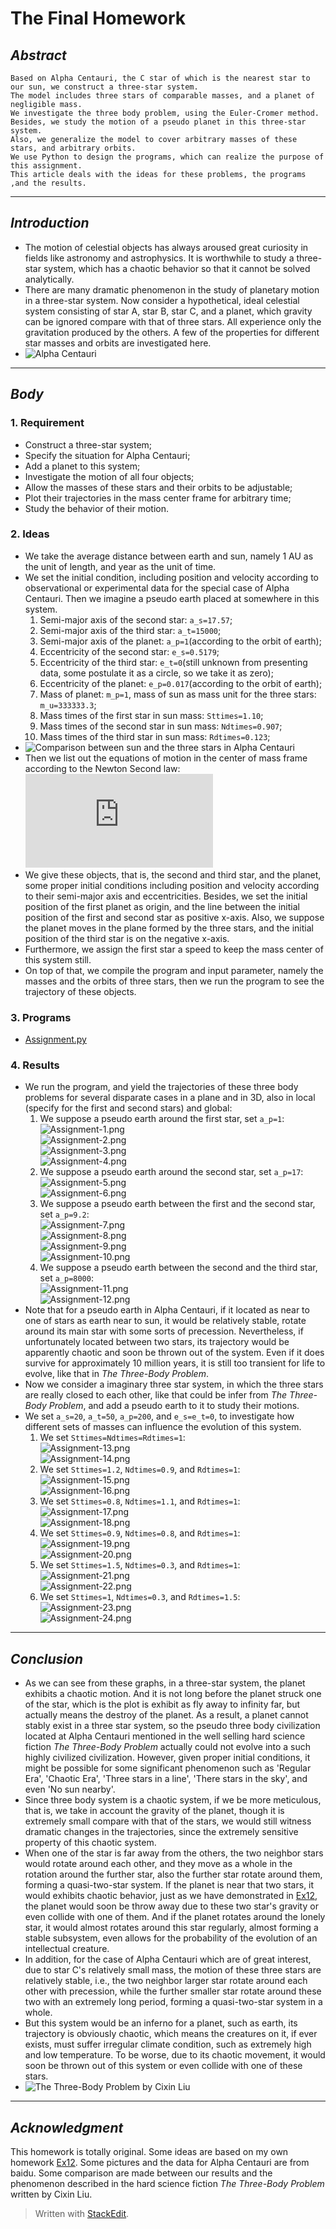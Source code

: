 

# **The Final Homework**



## *Abstract*
    Based on Alpha Centauri, the C star of which is the nearest star to our sun, we construct a three-star system.
    The model includes three stars of comparable masses, and a planet of negligible mass.
    We investigate the three body problem, using the Euler-Cromer method. 
    Besides, we study the motion of a pseudo planet in this three-star system.
    Also, we generalize the model to cover arbitrary masses of these stars, and arbitrary orbits.
    We use Python to design the programs, which can realize the purpose of this assignment. 
    This article deals with the ideas for these problems, the programs ,and the results.

---

## *Introduction*
 - The motion of celestial objects has always aroused great curiosity in fields like astronomy and astrophysics. It is worthwhile to study a three-star system, which has a chaotic behavior so that it cannot be solved analytically.
 - There are many dramatic phenomenon in the study of planetary motion in a three-star system. Now consider a hypothetical, ideal celestial system consisting of star A, star B, star C, and a planet, which gravity can be ignored compare with that of three stars. All experience only the gravitation produced by the others. A few of the properties for different star masses and orbits are investigated here.
 - ![Alpha Centauri](http://h.hiphotos.baidu.com/baike/c0%3Dbaike80%2C5%2C5%2C80%2C26/sign=586a2ffb76cf3bc7fc0dc5beb069d1c4/10dfa9ec8a1363275db311c5978fa0ec09fac7ee.jpg)

---

## *Body*
### 1. Requirement
 - Construct a three-star system;
 - Specify the situation for Alpha Centauri;
 - Add a planet to this system;
 - Investigate the motion of all four objects;
 - Allow the masses of these stars and their orbits to be adjustable;
 - Plot their trajectories in the mass center frame for arbitrary time;
 - Study the behavior of their motion.


### 2. Ideas
 - We take the average distance between earth and sun, namely 1 AU as the unit of length, and year as the unit of time.
 - We set the initial condition, including position and velocity according to observational or experimental data for the special case of Alpha Centauri. Then we imagine a pseudo earth placed at somewhere in this system.
    1. Semi-major axis of the second star: `a_s=17.57`;
    2. Semi-major axis of the third star: `a_t=15000`;
    3. Semi-major axis of the planet: `a_p=1`(according to the orbit of earth);
    4. Eccentricity of the second star: `e_s=0.5179`;
    5. Eccentricity of the third star: `e_t=0`(still unknown from presenting data, some postulate it as a circle, so we take it as zero);
    6. Eccentricity of the planet: `e_p=0.017`(according to the orbit of earth);
    7. Mass of planet: `m_p=1`, mass of sun as mass unit for the three stars: `m_u=333333.3`;
    8. Mass times of the first star in sun mass: `Sttimes=1.10`;
    9. Mass times of the second star in sun mass: `Ndtimes=0.907`;
    10. Mass times of the third star in sun mass: `Rdtimes=0.123`;
 - ![Comparison between sun and the three stars in Alpha Centauri](http://f.hiphotos.baidu.com/baike/c0%3Dbaike80%2C5%2C5%2C80%2C26/sign=3f2628b00ad162d991e36a4e70b6c289/cf1b9d16fdfaaf51cef0e7cb8c5494eef01f7ab6.jpg)
 - Then we list out the equations of motion in the center of mass frame according to the Newton Second law: <br>![](http://latex.codecogs.com/gif.latex?%5C%5C%5Cfrac%7Bd%5E%7B2%7D%5Cvec%7Br%7D_%7BF%7D%7D%7Bdt%5E%7B2%7D%7D%3D-%5Cfrac%7BGM_%7BS%7D%7D%7Br_%7BFS%7D%5E%7B3%7D%7D%5Cvec%7Br%7D_%7BFS%7D-%5Cfrac%7BGM_%7BT%7D%7D%7Br_%7BFT%7D%5E%7B3%7D%7D%5Cvec%7Br%7D_%7BFT%7D%20%5C%5C%5Cfrac%7Bd%5E%7B2%7D%5Cvec%7Br%7D_%7BS%7D%7D%7Bdt%5E%7B2%7D%7D%3D-%5Cfrac%7BGM_%7BF%7D%7D%7Br_%7BSF%7D%5E%7B3%7D%7D%5Cvec%7Br%7D_%7BSF%7D-%5Cfrac%7BGM_%7BT%7D%7D%7Br_%7BST%7D%5E%7B3%7D%7D%5Cvec%7Br%7D_%7BST%7D%20%5C%5C%5Cfrac%7Bd%5E%7B2%7D%5Cvec%7Br%7D_%7BT%7D%7D%7Bdt%5E%7B2%7D%7D%3D-%5Cfrac%7BGM_%7BF%7D%7D%7Br_%7BTF%7D%5E%7B3%7D%7D%5Cvec%7Br%7D_%7BTF%7D-%5Cfrac%7BGM_%7BS%7D%7D%7Br_%7BTS%7D%5E%7B3%7D%7D%5Cvec%7Br%7D_%7BTS%7D%20%5C%5C%5Cfrac%7Bd%5E%7B2%7D%5Cvec%7Br%7D_%7BP%7D%7D%7Bdt%5E%7B2%7D%7D%3D-%5Cfrac%7BGM_%7BF%7D%7D%7Br_%7BPF%7D%5E%7B3%7D%7D%5Cvec%7Br%7D_%7BPF%7D-%5Cfrac%7BGM_%7BS%7D%7D%7Br_%7BPS%7D%5E%7B3%7D%7D%5Cvec%7Br%7D_%7BPS%7D-%5Cfrac%7BGM_%7BT%7D%7D%7Br_%7BPT%7D%5E%7B3%7D%7D%5Cvec%7Br%7D_%7BPT%7D)
 - We give these objects, that is, the second and third star, and the planet, some proper initial conditions including position and velocity according to their semi-major axis and eccentricities. Besides, we set the initial position of the first planet as origin, and the line between the initial position of the first and second star as positive x-axis. Also, we suppose the planet moves in the plane formed by the three stars, and the initial position of the third star is on the negative x-axis.
 - Furthermore, we assign the first star a speed to keep the mass center of this system still.
 - On top of that, we compile the program and input parameter, namely the masses and the orbits of three stars, then we run the program to see the trajectory of these objects.


### 3. Programs
 - [Assignment.py](https://github.com/2013301020135/computationalphysics_N2013301020135/blob/master/Project/Assignment.py)


### 4. Results
 - We run the program, and yield the trajectories of these three body problems for several disparate cases in a plane and in 3D, also in local (specify for the first and second stars) and global: 
    1. We suppose a pseudo earth around the first star, set `a_p=1`: <br> ![Assignment-1.png](https://raw.githubusercontent.com/2013301020135/computationalphysics_N2013301020135/master/Project/Assignment-1.png) <br> ![Assignment-2.png](https://raw.githubusercontent.com/2013301020135/computationalphysics_N2013301020135/master/Project/Assignment-2.png) <br> ![Assignment-3.png](https://raw.githubusercontent.com/2013301020135/computationalphysics_N2013301020135/master/Project/Assignment-3.png) <br> ![Assignment-4.png](https://raw.githubusercontent.com/2013301020135/computationalphysics_N2013301020135/master/Project/Assignment-4.png)
    2. We suppose a pseudo earth around the second star, set `a_p=17`: <br> ![Assignment-5.png](https://raw.githubusercontent.com/2013301020135/computationalphysics_N2013301020135/master/Project/Assignment-5.png) <br> ![Assignment-6.png](https://raw.githubusercontent.com/2013301020135/computationalphysics_N2013301020135/master/Project/Assignment-6.png)
    3. We suppose a pseudo earth between the first and the second star, set `a_p=9.2`: <br> ![Assignment-7.png](https://raw.githubusercontent.com/2013301020135/computationalphysics_N2013301020135/master/Project/Assignment-7.png) <br> ![Assignment-8.png](https://raw.githubusercontent.com/2013301020135/computationalphysics_N2013301020135/master/Project/Assignment-8.png) <br> ![Assignment-9.png](https://raw.githubusercontent.com/2013301020135/computationalphysics_N2013301020135/master/Project/Assignment-9.png) <br> ![Assignment-10.png](https://raw.githubusercontent.com/2013301020135/computationalphysics_N2013301020135/master/Project/Assignment-10.png)
    4. We suppose a pseudo earth between the second and the third star, set `a_p=8000`: <br> ![Assignment-11.png](https://raw.githubusercontent.com/2013301020135/computationalphysics_N2013301020135/master/Project/Assignment-11.png) <br> ![Assignment-12.png](https://raw.githubusercontent.com/2013301020135/computationalphysics_N2013301020135/master/Project/Assignment-12.png)
 - Note that for a pseudo earth in Alpha Centauri, if it located as near to one of stars as earth near to sun, it would be relatively stable, rotate around its main star with some sorts of precession. Nevertheless, if unfortunately located between two stars, its trajectory would be apparently chaotic and soon be thrown out of the system. Even if it does survive for approximately 10 million years, it is still too transient for life to evolve, like that in *The Three-Body Problem*.
 - Now we consider a imaginary three star system, in which the three stars are really closed to each other, like that could be infer from *The Three-Body Problem*, and add a pseudo earth to it to study their motions.
 - We set `a_s=20`, `a_t=50`, `a_p=200`, and `e_s=e_t=0`, to investigate how different sets of masses can influence the evolution of this system.
    1. We set `Sttimes=Ndtimes=Rdtimes=1`: <br> ![Assignment-13.png](https://raw.githubusercontent.com/2013301020135/computationalphysics_N2013301020135/master/Project/Assignment-13.png) <br> ![Assignment-14.png](https://raw.githubusercontent.com/2013301020135/computationalphysics_N2013301020135/master/Project/Assignment-14.png)
    2. We set `Sttimes=1.2`, `Ndtimes=0.9`, and `Rdtimes=1`: <br> ![Assignment-15.png](https://raw.githubusercontent.com/2013301020135/computationalphysics_N2013301020135/master/Project/Assignment-15.png) <br> ![Assignment-16.png](https://raw.githubusercontent.com/2013301020135/computationalphysics_N2013301020135/master/Project/Assignment-16.png)
    3. We set `Sttimes=0.8`, `Ndtimes=1.1`, and `Rdtimes=1`: <br> ![Assignment-17.png](https://raw.githubusercontent.com/2013301020135/computationalphysics_N2013301020135/master/Project/Assignment-17.png) <br> ![Assignment-18.png](https://raw.githubusercontent.com/2013301020135/computationalphysics_N2013301020135/master/Project/Assignment-18.png)
    4. We set `Sttimes=0.9`, `Ndtimes=0.8`, and `Rdtimes=1`: <br> ![Assignment-19.png](https://raw.githubusercontent.com/2013301020135/computationalphysics_N2013301020135/master/Project/Assignment-19.png) <br> ![Assignment-20.png](https://raw.githubusercontent.com/2013301020135/computationalphysics_N2013301020135/master/Project/Assignment-20.png)
    5. We set `Sttimes=1.5`, `Ndtimes=0.3`, and `Rdtimes=1`: <br> ![Assignment-21.png](https://raw.githubusercontent.com/2013301020135/computationalphysics_N2013301020135/master/Project/Assignment-21.png) <br> ![Assignment-22.png](https://raw.githubusercontent.com/2013301020135/computationalphysics_N2013301020135/master/Project/Assignment-22.png)
    6. We set `Sttimes=1`, `Ndtimes=0.3`, and `Rdtimes=1.5`: <br> ![Assignment-23.png](https://raw.githubusercontent.com/2013301020135/computationalphysics_N2013301020135/master/Project/Assignment-23.png) <br> ![Assignment-24.png](https://raw.githubusercontent.com/2013301020135/computationalphysics_N2013301020135/master/Project/Assignment-24.png)
 
---

## *Conclusion*
 - As we can see from these graphs, in a three-star system, the planet exhibits a chaotic motion. And it is not long before the planet struck one of the star, which is the plot is exhibit as fly away to infinity far, but actually means the destroy of the planet. As a result, a planet cannot stably exist in a three star system, so the pseudo three body civilization located at Alpha Centauri mentioned in the well selling hard science fiction *The Three-Body Problem* actually could not evolve into a such highly civilized civilization. However, given proper initial conditions, it might be possible for some significant phenomenon such as 'Regular Era', 'Chaotic Era', 'Three stars in a line', 'There stars in the sky', and even 'No sun nearby'.
 - Since three body system is a chaotic system, if we be more meticulous, that is, we take in account the gravity of the planet, though it is extremely small compare with that of the stars, we would still witness dramatic changes in the trajectories, since the extremely sensitive property of this chaotic system.
 - When one of the star is far away from the others, the two neighbor stars would rotate around each other, and they move as a whole in the rotation around the further star, also the further star rotate around them, forming a quasi-two-star system. If the planet is near that two stars, it would exhibits chaotic behavior, just as we have demonstrated in [Ex12](https://github.com/2013301020135/computationalphysics_N2013301020135/blob/master/Chapter-4/Exercise-12/Homework%2012.md), the planet would soon be throw away due to these two star's gravity or even collide with one of them. And if the planet rotates around the lonely star, it would almost rotates around this star regularly, almost forming a stable subsystem, even allows for the probability of the evolution of an intellectual creature.
 - In addition, for the case of Alpha Centauri which are of great interest, due to star C's relatively small mass, the motion of these three stars are relatively stable, i.e., the two neighbor larger star rotate around each other with precession, while the further smaller star rotate around these two with an extremely long period, forming a quasi-two-star system in a whole.
 - But this system would be an inferno for a planet, such as earth, its trajectory is obviously chaotic, which means the creatures on it, if ever exists, must suffer irregular climate condition, such as extremely high and low temperature. To be worse, due to its chaotic movement, it would soon be thrown out of this system or even collide with one of these stars.
 - ![The Three-Body Problem by Cixin Liu](http://g.hiphotos.baidu.com/baike/c0%3Dbaike92%2C5%2C5%2C92%2C30/sign=f24c23c193eef01f591910978197f240/78310a55b319ebc4f186ec3c8526cffc1f17169c.jpg)
     
---

## *Acknowledgment*
   This homework is totally original. Some ideas are based on my own homework [Ex12](https://github.com/2013301020135/computationalphysics_N2013301020135/blob/master/Chapter-4/Exercise-12/Homework%2012.md).
   Some pictures and the data for Alpha Centauri are from baidu. Some comparison are made between our results and the phenomenon described in the hard science fiction *The Three-Body Problem* written by Cixin Liu.


> Written with [StackEdit](https://stackedit.io/).
